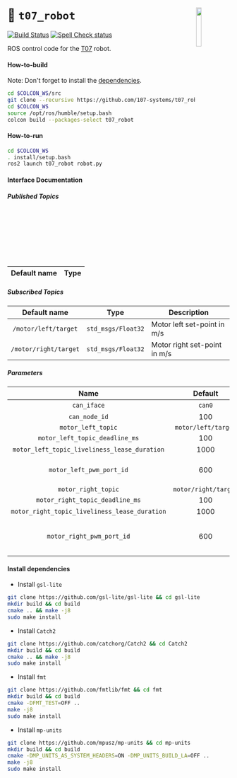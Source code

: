 <a href="https://107-systems.org/"><img align="right" src="https://raw.githubusercontent.com/107-systems/.github/main/logo/107-systems.png" width="15%"></a>
:floppy_disk: `t07_robot`
=========================
[![Build Status](https://github.com/107-systems/t07_robot/actions/workflows/ros2.yml/badge.svg)](https://github.com/107-systems/t07_robot/actions/workflows/ros2.yml)
[![Spell Check status](https://github.com/107-systems/t07_robot/actions/workflows/spell-check.yml/badge.svg)](https://github.com/107-systems/t07_robot/actions/workflows/spell-check.yml)

ROS control code for the [T07](https://github.com/107-systems/T07) robot.

#### How-to-build
Note: Don't forget to install the [dependencies](https://github.com/107-systems/t07_robot#install-dependencies).

```bash
cd $COLCON_WS/src
git clone --recursive https://github.com/107-systems/t07_robot
cd $COLCON_WS
source /opt/ros/humble/setup.bash
colcon build --packages-select t07_robot
```

#### How-to-run
```bash
cd $COLCON_WS
. install/setup.bash
ros2 launch t07_robot robot.py
```

#### Interface Documentation
##### Published Topics
| Default name |                                      Type                                      |
|:------------:|:------------------------------------------------------------------------------:|

##### Subscribed Topics
|     Default name      |        Type         | Description                  |
|:---------------------:|:-------------------:|------------------------------|
| `/motor/left/target`  | `std_msgs/Float32`  | Motor left set-point in m/s  | 
| `/motor/right/target` | `std_msgs/Float32`  | Motor right set-point in m/s |

##### Parameters
|                      Name                      |       Default        | Description                                                             |
|:----------------------------------------------:|:--------------------:|-------------------------------------------------------------------------|
|                  `can_iface`                   |        `can0`        | Network name of CAN bus.                                                |
|                 `can_node_id`                  |         100          | Cyphal/CAN node id.                                                     |
|               `motor_left_topic`               | `motor/left/target`  |                                                                         |
|         `motor_left_topic_deadline_ms`         |         100          |                                                                         |
|  `motor_left_topic_liveliness_lease_duration`  |         1000         |                                                                         | 
|            `motor_left_pwm_port_id`            |         600          | Cyphal port ID for CyphalRobotController/CAN motor left PWM messages.   |
|              `motor_right_topic`               | `motor/right/target` |                                                                         |
|        `motor_right_topic_deadline_ms`         |         100          |                                                                         |
| `motor_right_topic_liveliness_lease_duration`  |         1000         |                                                                         | 
|           `motor_right_pwm_port_id`            |         600          | Cyphal port ID for CyphalRobotController/CAN motor right PWM messages.  |

#### Install dependencies
* Install `gsl-lite`
```bash
git clone https://github.com/gsl-lite/gsl-lite && cd gsl-lite
mkdir build && cd build
cmake .. && make -j8
sudo make install
```
* Install `Catch2`
```bash
git clone https://github.com/catchorg/Catch2 && cd Catch2
mkdir build && cd build
cmake .. && make -j8
sudo make install
```
* Install `fmt`
```bash
git clone https://github.com/fmtlib/fmt && cd fmt
mkdir build && cd build
cmake -DFMT_TEST=OFF ..
make -j8
sudo make install
```
* Install `mp-units`
```bash
git clone https://github.com/mpusz/mp-units && cd mp-units
mkdir build && cd build
cmake -DMP_UNITS_AS_SYSTEM_HEADERS=ON -DMP_UNITS_BUILD_LA=OFF ..
make -j8
sudo make install
```